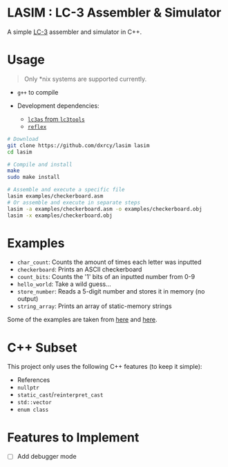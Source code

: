 # **LASIM** : LC-3 Assembler & Simulator

A simple [LC-3](https://en.wikipedia.org/wiki/Little_Computer_3) assembler and
simulator in C++.

# Usage

> Only *nix systems are supported currently.

- `g++` to compile

- Development dependencies:
    - [`lc3as` from `lc3tools`](https://github.com/chiragsakhuja/lc3tools)
    - [`reflex`](https://github.com/cespare/reflex)

```sh
# Download
git clone https://github.com/dxrcy/lasim lasim
cd lasim

# Compile and install
make
sudo make install

# Assemble and execute a specific file
lasim examples/checkerboard.asm
# Or assemble and execute in separate steps
lasim -a examples/checkerboard.asm -o examples/checkerboard.obj
lasim -x examples/checkerboard.obj
```

# Examples

- `char_count`: Counts the amount of times each letter was inputted
- `checkerboard`: Prints an ASCII checkerboard
- `count_bits`: Counts the '1' bits of an inputted number from 0-9
- `hello_world`: Take a wild guess...
- `store_number`: Reads a 5-digit number and stores it in memory (no output)
- `string_array`: Prints an array of static-memory strings

Some of the examples are taken from
[here](https://github.com/Nguyen-Nhat-Tuan-Minh/LC_3-Assembly-Program) and
[here](https://github.com/dideler/LC-3-Programs).

# C++ Subset

This project only uses the following C++ features (to keep it simple):

- References
- `nullptr`
- `static_cast`/`reinterpret_cast`
- `std::vector`
- `enum class`

# Features to Implement

- [ ] Add debugger mode


